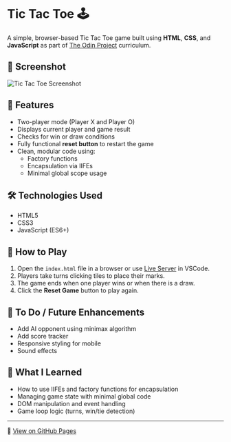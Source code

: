 # Tic Tac Toe 🕹️

A simple, browser-based Tic Tac Toe game built using **HTML**, **CSS**, and **JavaScript** as part of [The Odin Project](https://www.theodinproject.com/) curriculum.

## 📸 Screenshot

![Tic Tac Toe Screenshot](./screenshot.png)

## 🧩 Features

- Two-player mode (Player X and Player O)
- Displays current player and game result
- Checks for win or draw conditions
- Fully functional **reset button** to restart the game
- Clean, modular code using:
  - Factory functions
  - Encapsulation via IIFEs
  - Minimal global scope usage

## 🛠️ Technologies Used

- HTML5
- CSS3
- JavaScript (ES6+)

## 🚀 How to Play

1. Open the `index.html` file in a browser or use [Live Server](https://marketplace.visualstudio.com/items?itemName=ritwickdey.LiveServer) in VSCode.
2. Players take turns clicking tiles to place their marks.
3. The game ends when one player wins or when there is a draw.
4. Click the **Reset Game** button to play again.

## 📌 To Do / Future Enhancements

- Add AI opponent using minimax algorithm
- Add score tracker
- Responsive styling for mobile
- Sound effects

## 🧠 What I Learned

- How to use IIFEs and factory functions for encapsulation
- Managing game state with minimal global code
- DOM manipulation and event handling
- Game loop logic (turns, win/tie detection)

---

🔗 [View on GitHub Pages](#) <!-- Optional: add a GitHub Pages deployment link if you set one up -->

